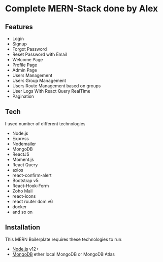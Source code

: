 # Complete MERN-Stack done by Alex

## Features

- Login
- Signup
- Forgot Password
- Reset Password with Email
- Welcome Page
- Profile Page
- Admin Page
- Users Management
- Users Group Management
- Users Route Management based on groups
- User Logs With React Query RealTime
- Pagination

## Tech

I used number of different technologies

- Node.js
- Express
- Nodemailer
- MongoDB
- ReactJS
- Moment.js
- React Query
- axios
- react-confirm-alert
- Bootstrap v5
- React-Hook-Form
- Zoho Mail
- react-icons
- react router dom v6
- docker
- and so on

## Installation

This MERN Boilerplate requires these technologies to run:

- [Node.js](https://nodejs.org/) v12+
- [MongoDB](https://mongodb.com/) ether local MongoDB or MongoDB Atlas
